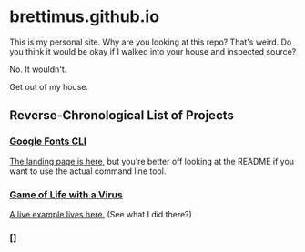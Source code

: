 brettimus.github.io
===================

This is my personal site. Why are you looking at this repo? 
That's weird. 
Do you think it would be okay if I walked into your house 
and inspected source?

No. It wouldn't.

Get out of my house.


## Reverse-Chronological List of Projects 

### [Google Fonts CLI](https://github.com/brettimus/google-fonts-cli/)

[The landing page is here](http://brettim.us/google-fonts-cli/lp), 
but you're better off looking at the README if you want to use the 
actual command line tool.

### [Game of Life with a Virus](http://github.com/brettimus/game-of-life/virus/dist)
[A live example lives here.](http://brettim.us/game-of-life/virus/dist)
(See what I did there?)

### []